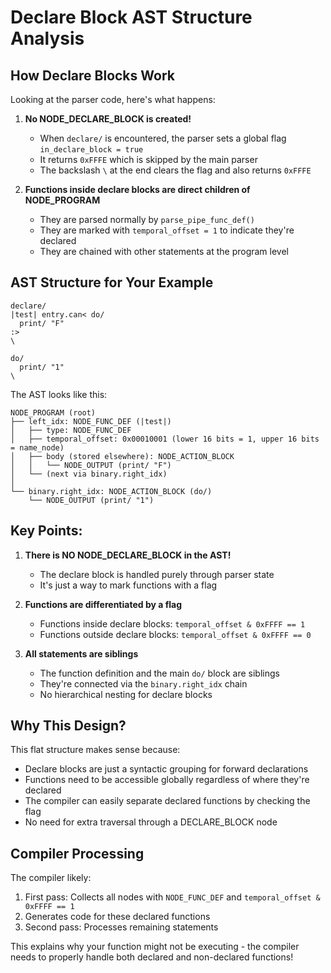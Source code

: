 # Declare Block AST Structure Analysis

## How Declare Blocks Work

Looking at the parser code, here's what happens:

1. **No NODE_DECLARE_BLOCK is created!** 
   - When `declare/` is encountered, the parser sets a global flag `in_declare_block = true`
   - It returns `0xFFFE` which is skipped by the main parser
   - The backslash `\` at the end clears the flag and also returns `0xFFFE`

2. **Functions inside declare blocks are direct children of NODE_PROGRAM**
   - They are parsed normally by `parse_pipe_func_def()`
   - They are marked with `temporal_offset = 1` to indicate they're declared
   - They are chained with other statements at the program level

## AST Structure for Your Example

```
declare/
|test| entry.can< do/
  print/ "F"
:>
\

do/
  print/ "1"
\
```

The AST looks like this:

```
NODE_PROGRAM (root)
├── left_idx: NODE_FUNC_DEF (|test|)
│   ├── type: NODE_FUNC_DEF
│   ├── temporal_offset: 0x00010001 (lower 16 bits = 1, upper 16 bits = name_node)
│   ├── body (stored elsewhere): NODE_ACTION_BLOCK
│   │   └── NODE_OUTPUT (print/ "F")
│   └── (next via binary.right_idx)
│
└── binary.right_idx: NODE_ACTION_BLOCK (do/)
    └── NODE_OUTPUT (print/ "1")
```

## Key Points:

1. **There is NO NODE_DECLARE_BLOCK in the AST!**
   - The declare block is handled purely through parser state
   - It's just a way to mark functions with a flag

2. **Functions are differentiated by a flag**
   - Functions inside declare blocks: `temporal_offset & 0xFFFF == 1`
   - Functions outside declare blocks: `temporal_offset & 0xFFFF == 0`

3. **All statements are siblings**
   - The function definition and the main `do/` block are siblings
   - They're connected via the `binary.right_idx` chain
   - No hierarchical nesting for declare blocks

## Why This Design?

This flat structure makes sense because:
- Declare blocks are just a syntactic grouping for forward declarations
- Functions need to be accessible globally regardless of where they're declared
- The compiler can easily separate declared functions by checking the flag
- No need for extra traversal through a DECLARE_BLOCK node

## Compiler Processing

The compiler likely:
1. First pass: Collects all nodes with `NODE_FUNC_DEF` and `temporal_offset & 0xFFFF == 1`
2. Generates code for these declared functions
3. Second pass: Processes remaining statements

This explains why your function might not be executing - the compiler needs to properly handle both declared and non-declared functions!